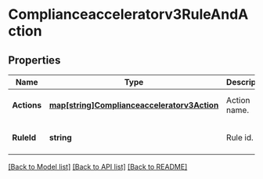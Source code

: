 # Complianceacceleratorv3RuleAndAction

## Properties
Name | Type | Description | Notes
------------ | ------------- | ------------- | -------------
**Actions** | [**map[string]Complianceacceleratorv3Action**](complianceacceleratorv3Action.md) | Action name. | [optional] [default to null]
**RuleId** | **string** | Rule id. | [optional] [default to null]

[[Back to Model list]](../README.md#documentation-for-models) [[Back to API list]](../README.md#documentation-for-api-endpoints) [[Back to README]](../README.md)

